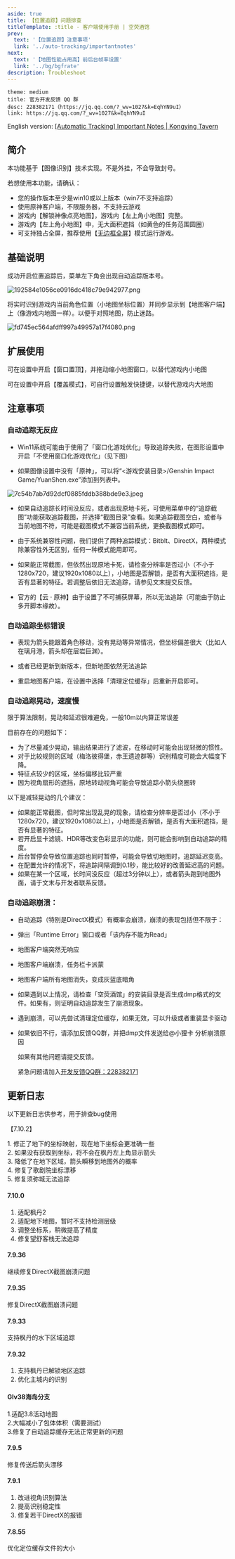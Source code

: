 ```yaml
---
aside: true
title: 【位置追踪】问题排查
titleTemplate: :title - 客户端使用手册 | 空荧酒馆
prev:
  text: '【位置追踪】注意事项'
  link: '../auto-tracking/importantnotes'
next:
  text: '【地图性能占用高】前后台帧率设置'
  link: '../bg/bgfrate'
description: Troubleshoot
---
```


[文：位置追踪问题排查.docx]: # '以下为“问题排查”内容'

```card
theme: medium
title: 官方开发反馈 QQ 群
desc: 228382171（https://jq.qq.com/?_wv=1027&k=EqhYN9uI）
link: https://jq.qq.com/?_wv=1027&k=EqhYN9uI
```

English version: [\[Automatic Tracking\] Important Notes | Kongying Tavern](http://yuanshen.site/docs/en/manual/guide/auto-tracking/importantnotes)

## 简介

本功能基于【图像识别】技术实现。不是外挂，不会导致封号。

若想使用本功能，请确认：

- 您的操作版本至少是win10或以上版本（win7不支持追踪）
- 使用原神客户端，不限服务器，不支持云游戏
- 游戏内【解锁神像点亮地图】，游戏内【左上角小地图】完整。
- 游戏内【左上角小地图】中，无大面积遮挡（如黄色的任务范围圆圈）
- 可支持独占全屏，推荐使用【[无边框全屏](http://support.qq.com/products/321980/faqs/97887)】模式运行游戏。

## 基础说明

成功开启位置追踪后，菜单左下角会出现自动追踪版本号。

![192584e1056ce0916dc418c79e942977.png](https://txc.gtimg.com/data/321980/2023/0825/192584e1056ce0916dc418c79e942977.png)

将实时识别游戏内当前角色位置（小地图坐标位置）并同步显示到【地图客户端】上（像游戏内地图一样）。以便于对照地图，防止迷路。

![fd745ec564afdff997a49957a17f4080.png](https://txc.gtimg.com/data/321980/2021/0611/fd745ec564afdff997a49957a17f4080.png)

## 扩展使用

可在设置中开启【窗口置顶】，并拖动缩小地图窗口，以替代游戏内小地图

可在设置中开启【覆盖模式】，可自行设置触发快捷键，以替代游戏内大地图

## 注意事项

### 自动追踪无反应

- Win11系统可能由于使用了「窗口化游戏优化」导致追踪失败，在图形设置中开启「不使用窗口化游戏优化」（见下图）

- 如果图像设置中没有「原神」，可以将“<游戏安装目录>/Genshin Impact Game/YuanShen.exe”添加到列表中。

![7c54b7ab7d92dcf0885fddb388bde9e3.jpeg](https://txc.gtimg.com/data/321980/2023/0225/7c54b7ab7d92dcf0885fddb388bde9e3.jpeg)

- 如果自动追踪长时间没反应，或者出现原地卡死，可使用菜单中的“追踪截图”功能获取追踪截图，并选择“截图目录”查看。如果追踪截图空白，或者与当前地图不符，可能是截图模式不兼容当前系统，更换截图模式即可。

- 由于系统兼容性问题，我们提供了两种追踪模式：Bitblt、DirectX，两种模式除兼容性外无区别，任何一种模式能用即可。

- 如果能正常截图，但依然出现原地卡死，请检查分辨率是否过小（不小于1280x720，建议1920x1080以上），小地图是否解锁，是否有大面积遮挡，是否有显著的特征。若调整后依旧无法追踪，请参见文末提交反馈。
- 官方的【云 · 原神】由于设置了不可捕获屏幕，所以无法追踪（可能由于防止多开脚本缘故）。

### 自动追踪坐标错误

- 表现为箭头能跟着角色移动，没有晃动等异常情况，但坐标偏差很大（比如人在璃月港，箭头却在层岩巨渊）。
- 或者已经更新到新版本，但新地图依然无法追踪

- 重启地图客户端，在设置中选择「清理定位缓存」后重新开启即可。

### 自动追踪晃动，速度慢

限于算法限制，晃动和延迟很难避免，一般10m以内算正常误差

目前存在的问题如下：

- 为了尽量减少晃动，输出结果进行了滤波，在移动时可能会出现轻微的惯性。
- 对于比较规则的区域（梅洛彼得堡，赤王遗迹群等）识别精度可能会大幅度下降。
- 特征点较少的区域，坐标偏移比较严重
- 因为视角扇形的遮挡，原地转动视角可能会导致追踪小箭头绕圈转

以下是减轻晃动的几个建议：

- 如果能正常截图，但时常出现乱晃的现象，请检查分辨率是否过小（不小于1280x720，建议1920x1080以上），小地图是否解锁，是否有大面积遮挡，是否有显著的特征。
- 若开启显卡滤镜、HDR等改变色彩显示的功能，则可能会影响到自动追踪的精度。
- 后台暂停会导致位置追踪也同时暂停，可能会导致切地图时，追踪延迟变高。
- 在配置允许的情况下，将追踪间隔调到0.1秒，能比较好的改善延迟高的问题。
- 如果在某一个区域，长时间没反应（超过3分钟以上），或者箭头跑到地图外面，请于文末与开发者联系反馈。

### 自动追踪崩溃：

- 自动追踪（特别是DirectX模式）有概率会崩溃，崩溃的表现包括但不限于：

- 弹出「Runtime Error」窗口或者「该内存不能为Read」
- 地图客户端突然无响应
- 地图客户端崩溃，任务栏卡派蒙
- 地图客户端所有地图消失，变成灰蓝底暗角

- 如果遇到以上情况，请检查「空荧酒馆」的安装目录是否生成dmp格式的文件。如果有，则证明自动追踪发生了崩溃现象。
- 遇到崩溃，可以先尝试清理定位缓存，如果无效，可以升级或者重装显卡驱动
- 如果依旧不行，请添加反馈QQ群，并把dmp文件发送给@小狸卡 分析崩溃原因

  如果有其他问题请提交反馈。

  紧急问题请加入[开发反馈QQ群：228382171](https://jq.qq.com/?_wv=1027&k=EqhYN9uI)

## 更新日志

以下更新日志供参考，用于排查bug使用

【7.10.2】

1\. 修正了地下的坐标映射，现在地下坐标会更准确一些  
2\. 如果没有获取到坐标，将不会在枫丹左上角显示箭头  
3\. 降低了在地下区域，箭头瞬移到地图外的概率  
4. 修复了歌剧院坐标漂移  
5. 修复须弥城无法追踪

#### 7.10.0

1. 适配枫丹2
2. 适配地下地图，暂时不支持检测层级
3. 调整坐标系，稍微提高了精度
4. 修复望舒客栈无法追踪

#### 7.9.36

继续修复DirectX截图崩溃问题

#### 7.9.35

修复DirectX截图崩溃问题

#### 7.9.33

支持枫丹的水下区域追踪

#### 7.9.32

1. 支持枫丹已解锁地区追踪
2. 优化主城内的识别

#### GIv38海岛分支

1.适配3.8活动地图  
2.大幅减小了包体体积（需要测试）  
3.修复了自动追踪缓存无法正常更新的问题

#### 7.9.5

修复传送后箭头漂移

#### 7.9.1

1. 改进视角识别算法
2. 提高识别稳定性
3. 修复若干DirectX的报错

#### 7.8.55

优化定位缓存文件的大小
